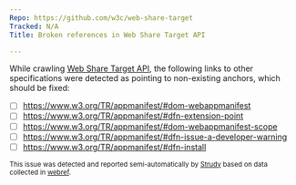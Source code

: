 ```yaml
---
Repo: https://github.com/w3c/web-share-target
Tracked: N/A
Title: Broken references in Web Share Target API

---
```


While crawling [Web Share Target API](https://w3c.github.io/web-share-target/), the following links to other specifications were detected as pointing to non-existing anchors, which should be fixed:
* [ ] https://www.w3.org/TR/appmanifest/#dom-webappmanifest
* [ ] https://www.w3.org/TR/appmanifest/#dfn-extension-point
* [ ] https://www.w3.org/TR/appmanifest/#dom-webappmanifest-scope
* [ ] https://www.w3.org/TR/appmanifest/#dfn-issue-a-developer-warning
* [ ] https://www.w3.org/TR/appmanifest/#dfn-install

<sub>This issue was detected and reported semi-automatically by [Strudy](https://github.com/w3c/strudy/) based on data collected in [webref](https://github.com/w3c/webref/).</sub>
